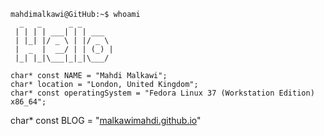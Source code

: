 ```console
mahdimalkawi@GitHub:~$ whoami
  _   _      _ _       
 | | | | ___| | | ___  
 | |_| |/ _ \ | |/ _ \ 
 |  _  |  __/ | | (_) |
 |_| |_|\___|_|_|\___/ 

char* const NAME = "Mahdi Malkawi";
char* location = "London, United Kingdom";
char* const operatingSystem = "Fedora Linux 37 (Workstation Edition) x86_64";
```
char* const BLOG = "[malkawimahdi.github.io](https://malkawimahdi.github.io/)"

